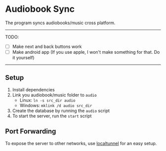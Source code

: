 # Audiobook Sync

The program syncs audiobooks/music cross platform.

---

TODO:

- [ ] Make next and back buttons work
- [ ] Make android app (If you use apple, I won't make something for that. Do it yourself)

---

## Setup

1. Install dependencies
2. Link you audiobook/music folder to `audio`
    - Linux: `ln -s src_dir audio`
    - Windows: `mklink /d audio src_dir`
3. Create the database by running the `audio` script
4. To start the server, run the `start` script

## Port Forwarding

To expose the server to other networks, use [localtunnel](https://www.npmjs.com/package/localtunnel) for an easy setup.
